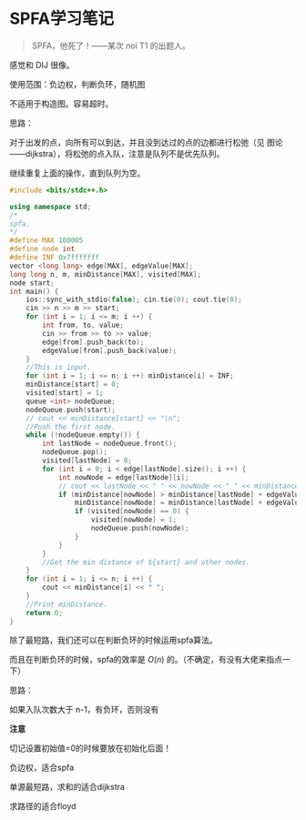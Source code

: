 # SPFA学习笔记

> SPFA，他死了！——某次 noi T1 的出题人。

感觉和 DIJ 很像。

使用范围：负边权，判断负环，随机图

不适用于构造图。容易超时。

思路：

对于出发的点，向所有可以到达，并且没到达过的点的边都进行松弛（见 图论——dijkstra），将松弛的点入队，注意是队列不是优先队列。

继续重复上面的操作，直到队列为空。

```cpp
#include <bits/stdc++.h>

using namespace std;
/*
spfa.
*/
#define MAX 100005
#define node int
#define INF 0x7fffffff
vector <long long> edge[MAX], edgeValue[MAX];
long long n, m, minDistance[MAX], visited[MAX];
node start;
int main() {
    ios::sync_with_stdio(false); cin.tie(0); cout.tie(0);
    cin >> n >> m >> start;
    for (int i = 1; i <= m; i ++) {
        int from, to, value;
        cin >> from >> to >> value;
        edge[from].push_back(to);
        edgeValue[from].push_back(value);
    }
    //This is input.
    for (int i = 1; i <= n; i ++) minDistance[i] = INF;
    minDistance[start] = 0;
    visited[start] = 1;
    queue <int> nodeQueue;
    nodeQueue.push(start);
    // cout << minDistance[start] << "\n";
    //Push the first node.
    while (!nodeQueue.empty()) {
        int lastNode = nodeQueue.front();
        nodeQueue.pop();
        visited[lastNode] = 0;
        for (int i = 0; i < edge[lastNode].size(); i ++) {
            int nowNode = edge[lastNode][i];
            // cout << lastNode << " " << nowNode << " " << minDistance[nowNode] << " " << minDistance[start] << " \n";
            if (minDistance[nowNode] > minDistance[lastNode] + edgeValue[lastNode][i]) {
                minDistance[nowNode] = minDistance[lastNode] + edgeValue[lastNode][i];
                if (visited[nowNode] == 0) {
                    visited[nowNode] = 1;
                    nodeQueue.push(nowNode);
                }
            }
        }
        //Get the min distance of ${start} and other nodes.
    }
    for (int i = 1; i <= n; i ++) {
        cout << minDistance[i] << " ";
    }
    //Print minDistance.
    return 0;
}
```



除了最短路，我们还可以在判断负环的时候运用spfa算法。

而且在判断负环的时候，spfa的效率是 $O(n)$ 的。（不确定，有没有大佬来指点一下）

思路：

如果入队次数大于 n-1，有负环，否则没有



**注意**

切记设置初始值=0的时候要放在初始化后面！



负边权，适合spfa

单源最短路，求和的适合dijkstra

求路径的适合floyd

